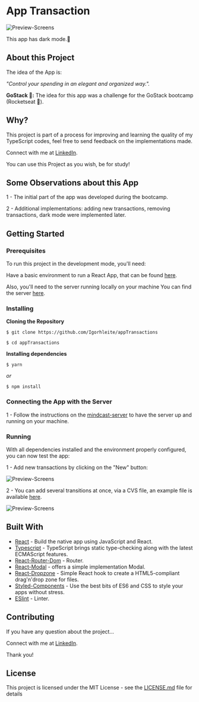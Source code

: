 


# App Transaction

![Preview-Screens](https://s7.gifyu.com/images/ezgif.com-video-to-gif22e5e46fd275a2aa.gif)

This app has dark mode.🧛

## About this Project

The idea of the App is:

_"Control your spending in an elegant and organized way."._


**GoStack 🤩:** The idea for this app was a challenge for the GoStack bootcamp (Rocketseat 🚀).

## Why?

This project is part of a process for improving and learning the quality of my TypeScript codes, feel free to send feedback on the implementations made.

Connect with me at [LinkedIn](https://www.linkedin.com/in/igorhl/).

You can use this Project as you wish, be for study!

## Some Observations about this App

1 - The initial part of the app was developed during the bootcamp.

2 - Additional implementations: adding new transactions, removing transactions, dark mode were implemented later.

## Getting Started

### Prerequisites

To run this project in the development mode, you'll need:

Have a basic environment to run a React App, that can be found [here](https://github.com/facebook/react).


Also, you'll need to the server running locally on your machine  You can find the server [here](https://github.com/Igorhleite/gostackcodes/tree/master/desafio_gostack_nodeJS02(Finances)).


### Installing

**Cloning the Repository**

```
$ git clone https://github.com/Igorhleite/appTransactions

$ cd appTransactions
```

**Installing dependencies**

```
$ yarn
```

_or_

```
$ npm install
```

### Connecting the App with the Server

1 - Follow the instructions on the [mindcast-server](https://github.com/steniowagner/mindcast-server) to have the server up and running on your machine.



### Running

With all dependencies installed and the environment properly configured, you can now test the app:

1 - Add new transactions by clicking on the "New" button:

![Preview-Screens](https://s7.gifyu.com/images/ezgif.com-video-to-gif-1beeba831f9ae9046.gif)

2 - You can add several transitions at once, via a CVS file, an example file is available [here](https://www.4shared.com/s/fPFyJf5G5ea).
 
![Preview-Screens](https://s7.gifyu.com/images/simplescreenrecorder-2020-07-08_12.24.07.gif)





## Built With

- [React](https://github.com/facebook/react) - Build the native app using JavaScript and React.
- [Typescript](https://www.typescriptlang.org/docs/handbook/react.html) - TypeScript brings static type-checking along with the latest ECMAScript features.
- [React-Router-Dom](https://reactrouter.com/web/guides/quick-start) - Router.
- [React-Modal](https://www.npmjs.com/package/react-modal) - offers a simple implementation Modal.
- [React-Dropzone](https://react-dropzone.js.org/) - Simple React hook to create a HTML5-compliant drag'n'drop zone for files.
- [Styled-Components](https://github.com/axios/axios) - Use the best bits of ES6 and CSS to style your apps without stress.
- [ESlint](https://eslint.org/) - Linter.

## Contributing

If you have any question about the project...

Connect with me at [LinkedIn](https://www.linkedin.com/in/igorhl/).

Thank you!

## License

This project is licensed under the MIT License - see the [LICENSE.md](https://github.com/steniowagner/mindCast/blob/master/LICENSE) file for details
